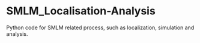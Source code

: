 # SMLM_Localisation-Analysis
Python code for SMLM related process, such as localization, simulation and analysis. 
